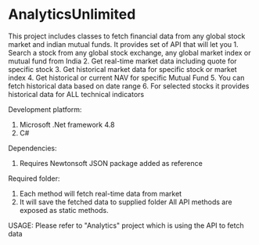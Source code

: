 # AnalyticsUnlimited
This project includes classes to fetch financial data from any global stock market and indian mutual funds. 
It provides set of API that will let you 
    1. Search a stock from any global stock exchange, any global market index or mutual fund from India
    2. Get real-time market data including quote for specific stock
    3. Get historical market data for specific stock or market index
    4. Get historical or current NAV for specific Mutual Fund
    5. You can fetch historical data based on date range
    6. For selected stocks it provides historical data for ALL technical indicators

Development platform:
  1. Microsoft .Net framework 4.8
  2. C#

Dependencies:
  1. Requires Newtonsoft JSON package added as reference

Required folder:
  1. Each method will fetch real-time data from market
  2. It will save the fetched data to supplied folder
All API methods are exposed as static methods.

USAGE: Please refer to "Analytics" project which is using the API to fetch data
